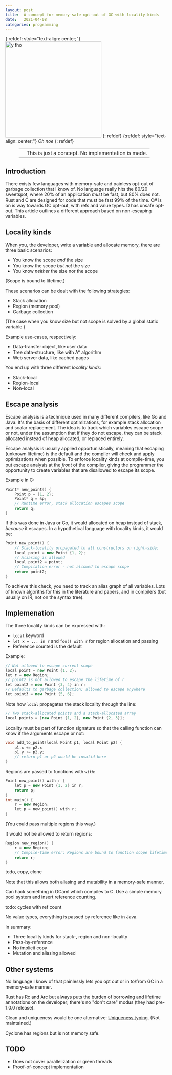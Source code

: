 ```yaml
---
layout: post
title:  A concept for memory-safe opt-out of GC with locality kinds
date:   2021-04-08
categories: programming
---
```


{:refdef: style="text-align: center;"}
<img src="{{ site.url }}/assets/img/noescape.jpg" alt="y tho" height="300px"/>
{: refdef}
{:refdef: style="text-align: center;"}
*Oh noe*
{: refdef}

<div style='margin: 1em 3em;'>
<table>
<tr>
<td><span class='fa fa-icon fa-info-circle fa-2x'></span></td>
<td>This is just a concept. No implementation is made.</td>
</tr>
</table>
</div>

## Introduction

There exists few languages with memory-safe and painless opt-out of garbage collection that I know of. No language really hits the 80/20 sweetspot, where 20% of an application _must_ be fast, but 80% does not. Rust and C are designed for code that must be fast 99% of the time. C# is on is way towards GC opt-out, with refs and value types. D has unsafe opt-out. This article outlines a different approach based on non-escaping variables.

## Locality kinds

When you, the developer, write a variable and allocate memory, there are three basic scenarios:

* You know the scope _and_ the size
* You know the scope _but not_ the size
* You know _neither_ the size nor the scope

(Scope is bound to lifetime.)

These scenarios can be dealt with the following strategies:

* Stack allocation
* Region (memory pool)
* Garbage collection

(The case when you know size but not scope is solved by a global static variable.)

Example use-cases, respectively:

* Data-transfer object, like user data
* Tree data-structure, like with A\* algorithm
* Web server data, like cached pages

You end up with three different _locality kinds_:

* Stack-local
* Region-local
* Non-local

## Escape analysis

Escape analysis is a technique used in many different compilers, like Go and Java. It's the basis of different optimizations, for example stack allocation and scalar replacement. The idea is to track which variables escape scope or not, under the assumption that if they do not escape, they can be stack allocated instead of heap allocated, or replaced entirely.

Escape analysis is usually applied opportunistically, meaning that escaping (unknown lifetime) is the default and the compiler will check and apply optimizations when possible. To enforce locality kinds at compile-time, you put escape analysis at the _front_ of the compiler, giving the programmer the opportunity to create variables that are disallowed to escape its scope.

Example in C:

```c
Point* new_point() {
    Point p = {1, 2};
    Point* q = &p;
    // Runtime error, stack allocation escapes scope
    return q;
}
```

If this was done in Java or Go, it would allocated on heap instead of stack, _because_ it escapes. In a hypothetical language with locality kinds, it would be:

```c++
Point new_point() {
    // Stack-locality propagated to all constructors on right-side:
    local point = new Point {1, 2};
    // Aliasing is allowed
    local point2 = point;
    // Compilation error - not allowed to escape scope
    return point2;
}
```

To achieve this check, you need to track an alias graph of all variables. Lots of known algoriths for this in the literature and papers, and in compilers (but usually on IR, not on the syntax tree).

## Implemenation

The three locality kinds can be expressed with:

* `local` keyword
* `let x = ... in r` and `foo() with r` for region allocation and passing
* Reference counted is the default

Example:

```c++
// Not allowed to escape current scope
local point = new Point {1, 2};
let r = new Region;
// point2 is not allowed to escape the lifetime of r
let point2 = new Point {3, 4} in r;
// Defaults to garbage collection; allowed to escape anywhere
let point3 = new Point {5, 6};
```

Note how `local` propagates the stack locality through the line:

```c++
// Two stack-allocated points and a stack-allocated array
local points = [new Point {1, 2}, new Point {2, 3}];
```

Locality must be part of function signature so that the calling function can know if the arguments escape or not:

```c++
void add_to_point(local Point p1, local Point p2) {
    p1.x += p2.x
    p1.y += p2.y;
    // return p1 or p2 would be invalid here
}
```

Regions are passed to functions with `with`:

```c++
Point new_point() with r {
    let p = new Point {1, 2} in r;
    return p;
}
int main() {
    r = new Region;
    let p = new_point() with r;
}
```

(You could pass multiple regions this way.)

It would not be allowed to return regions:

```c++
Region new_region() {
    r = new Region;
    // Compile-time error: Regions are bound to function scope lifetime
    return r;
}
```

todo, copy, clone

Note that this allows both aliasing and mutability in a memory-safe manner.

Can hack something in OCaml which compiles to C. Use a simple memory pool system and insert reference counting.

todo: cycles with ref count

No value types, everything is passed by reference like in Java.

In summary:

* Three locality kinds for stack-, region and non-locality
* Pass-by-reference
* No implicit copy
* Mutation and aliasing allowed

## Other systems

No language I know of that painlessly lets you opt out or in to/from GC in a memory-safe manner.

Rust has Rc and Arc but always puts the burden of borrowing and lifetime annotations on the developer; there's no "don't care" modus (they had pre-1.0.0 release).

Clean and uniqueness would be one alternative: [Uniqueness typing](https://clean.cs.ru.nl/download/happlytml_report/CleanRep.2.2_11.htm). (Not maintained.)

Cyclone has regions but is not memory safe.

## TODO

* Does not cover parallelization or green threads
* Proof-of-concept implementation
